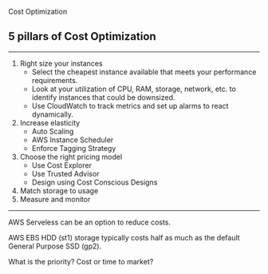 Cost Optimization

## 5 pillars of Cost Optimization
***
1) Right size your instances
	- Select the cheapest instance available that meets your performance requirements.
	- Look at your utilization of CPU, RAM, storage, network, etc. to identify instances that could be downsized.
	- Use CloudWatch to track metrics and set up alarms to react dynamically.
2) Increase elasticity
	- Auto Scaling
	- AWS Instance Scheduler
	- Enforce Tagging Strategy
3) Choose the right pricing model
	- Use Cost Explorer
	- Use Trusted Advisor
	- Design using Cost Conscious Designs
4) Match storage to usage
5) Measure and monitor
***

AWS Serveless can be an option to reduce costs.

AWS EBS HDD (st1) storage typically costs half as much as the default General Purpose SSD (gp2).

What is the priority? Cost or time to market?
